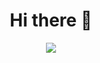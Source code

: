<h1 align= center>
  Hi there 👋
 </h1>

<div align=center>
  <a hrfe="https://github.com/AngelaMunante">
    <img src="https://github-readme-stats.vercel.app/api/top-langs/?username=AngelaMunante&layout=compact&theme=material-palenight&bg_color=00000000&include_all_commits=true"/>
  </a>
</div>


<!--
**AngelaMunante/AngelaMunante** is a ✨ _special_ ✨ repository because its `README.md` (this file) appears on your GitHub profile.

Here are some ideas to get you started:

- 🔭 I’m currently working on ...
- 🌱 I’m currently learning ...
- 👯 I’m looking to collaborate on ...
- 🤔 I’m looking for help with ...
- 💬 Ask me about ...
- 📫 How to reach me: ...
- 😄 Pronouns: ...
- ⚡ Fun fact: ...
-->
